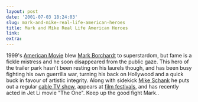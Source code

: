 ```yaml
---
layout: post
date: '2001-07-03 18:24:03'
slug: mark-and-mike-real-life-american-heroes
title: Mark and Mike Real Life American Heroes
link: 
extra: 
---
```


1999's [American Movie](http://www.amazon.com/exec/obidos/ASIN/0767846869/qid%3D994180550/104-7252821-5067131) blew [Mark Borchardt](http://www.americanmovie.com/) to superstardom, but fame is a fickle mistress and he soon disappeared from the public gaze. This hero of the trailer park hasn't been resting on his laurels though, and has been busy fighting his own guerrilla war, turning his back on Hollywood and a quick buck in favour of artistic integrity. Along with sidekick [Mike Schank](http://www.americanmovie.com/bios/ms.html) he puts out a regular [cable TV show,](http://www.0tv.com/) appears at [film festivals,](http://www.filmthreat.com/Interviews.asp?File=InterviewsOne.inc&amp;Id=138) and has recently acted in Jet Li movie "The One". Keep up the good fight Mark..